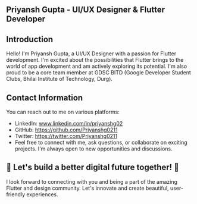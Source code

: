 ## Priyansh Gupta - UI/UX Designer & Flutter Developer

## Introduction
Hello! I'm Priyansh Gupta, a UI/UX Designer with a passion for Flutter development. I'm excited about the possibilities that Flutter brings to the world of app development and am actively exploring its potential. I'm also proud to be a core team member at GDSC BITD (Google Developer Student Clubs, Bhilai Institute of Technology, Durg).

## Contact Information
You can reach out to me on various platforms:

- LinkedIn: www.linkedin.com/in/priyanshg02
- GitHub: https://github.com/Priyanshg0211
- Twitter: https://twitter.com/Priyanshg0211
- Feel free to connect with me, ask questions, or collaborate on exciting projects. I'm always open to new opportunities and discussions.

## 🚀 Let's build a better digital future together! 🚀
I look forward to connecting with you and being a part of the amazing Flutter and design community. Let's innovate and create beautiful, user-friendly experiences.






